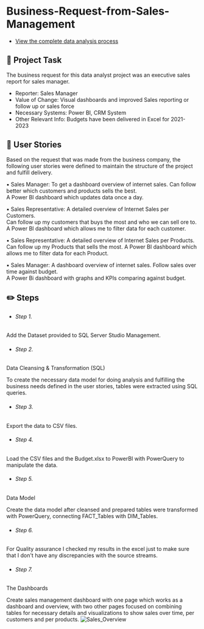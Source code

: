 # Business-Request-from-Sales-Management

- [View the complete data analysis process](https://github.com/SokratisPapadopoulos/Business-Request-from-Sales-Management)

## 📝 Project Task

The business request for this data analyst project was an executive sales report for sales manager.

- Reporter: Sales Manager
- Value of Change: Visual dashboards and improved Sales reporting or follow up or sales force
- Necessary Systems: Power BI, CRM System
- Other Relevant Info: Budgets have been delivered in Excel for 2021-2023

## 🌟 **User Stories**

Based on the request that was made from the business company, the following user stories were defined to maintain the structure of the project and fulfill delivery.

▪ Sales Manager:	To get a dashboard overview of internet sales.
Can follow better which customers and products sells the best.	
A Power BI dashboard which updates data once a day.

▪ Sales Representative:	A detailed overview of Internet Sales per Customers.	
Can follow up my customers that buys the most and who we can sell ore to.	
A Power BI dashboard which allows me to filter data for each customer.

▪ Sales Representative:	A detailed overview of Internet Sales per Products.	
Can follow up my Products that sells the most.
A Power BI dashboard which allows me to filter data for each Product.

▪ Sales Manager:	A dashboard overview of internet sales.	
Follow sales over time against budget.	
A Power Bi dashboard with graphs and KPIs comparing against budget.

## ✏️ **Steps**

- ###### Step 1.

Add the Dataset provided to SQL Server Studio Management.

- ###### Step 2.

Data Cleansing & Transformation (SQL)

To create the necessary data model for doing analysis and fulfilling the business needs defined in the user stories, tables were extracted using SQL queries.

- ###### Step 3.

Export the data to CSV files.

- ###### Step 4.

Load the CSV files and the Budget.xlsx to PowerBI with PowerQuery to manipulate the data.

- ###### Step 5.

Data Model

Create the data model after cleansed and prepared tables were transformed with PowerQuery, connecting FACT_Tables with DIM_Tables.

- ###### Step 6.

For Quality assurance I checked my results in the excel just to make sure that I don't have any discrepancies with the source streams.

- ###### Step 7.

The Dashboards

Create sales management dashboard with one page which works as a dashboard and overview, with two other pages focused on combining tables for necessary details and visualizations to show sales over time, per customers and per products.
![Sales_Overview](https://user-images.githubusercontent.com/122797480/231509276-01b75ed9-f1cf-4970-a128-017a22ef9baa.jpg)
